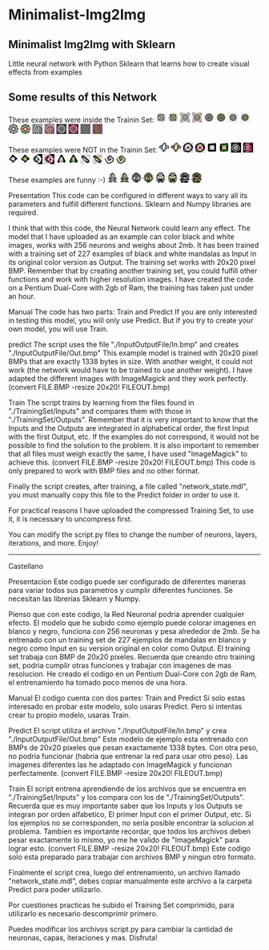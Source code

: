 # Minimalist-Img2Img


Minimalist Img2Img with Sklearn
--------------------------------
Little neural network with Python Sklearn that learns how to create visual effects from examples




Some results of this Network
----------------------------
These examples were inside the Trainin Set:
![alt text](https://github.com/ManuVege/Minimalist-Img2Img/blob/main/Minimalist%20Img2Img/Predict/InputOutputFile/a01In.bmp?raw=true)
![alt text](https://github.com/ManuVege/Minimalist-Img2Img/blob/main/Minimalist%20Img2Img/Predict/InputOutputFile/a01Out.bmp?raw=true)
![alt text](https://github.com/ManuVege/Minimalist-Img2Img/blob/main/Minimalist%20Img2Img/Predict/InputOutputFile/a02In.bmp?raw=true)
![alt text](https://github.com/ManuVege/Minimalist-Img2Img/blob/main/Minimalist%20Img2Img/Predict/InputOutputFile/a02Out.bmp?raw=true)
![alt text](https://github.com/ManuVege/Minimalist-Img2Img/blob/main/Minimalist%20Img2Img/Predict/InputOutputFile/a03In.bmp?raw=true)
![alt text](https://github.com/ManuVege/Minimalist-Img2Img/blob/main/Minimalist%20Img2Img/Predict/InputOutputFile/a03Out.bmp?raw=true)
![alt text](https://github.com/ManuVege/Minimalist-Img2Img/blob/main/Minimalist%20Img2Img/Predict/InputOutputFile/a04In.bmp?raw=true)
![alt text](https://github.com/ManuVege/Minimalist-Img2Img/blob/main/Minimalist%20Img2Img/Predict/InputOutputFile/a04Out.bmp?raw=true)
![alt text](https://github.com/ManuVege/Minimalist-Img2Img/blob/main/Minimalist%20Img2Img/Predict/InputOutputFile/a05In.bmp?raw=true)
![alt text](https://github.com/ManuVege/Minimalist-Img2Img/blob/main/Minimalist%20Img2Img/Predict/InputOutputFile/a05Out.bmp?raw=true)
![alt text](https://github.com/ManuVege/Minimalist-Img2Img/blob/main/Minimalist%20Img2Img/Predict/InputOutputFile/a06In.bmp?raw=true)
![alt text](https://github.com/ManuVege/Minimalist-Img2Img/blob/main/Minimalist%20Img2Img/Predict/InputOutputFile/a06Out.bmp?raw=true)
![alt text](https://github.com/ManuVege/Minimalist-Img2Img/blob/main/Minimalist%20Img2Img/Predict/InputOutputFile/a07In.bmp?raw=true)
![alt text](https://github.com/ManuVege/Minimalist-Img2Img/blob/main/Minimalist%20Img2Img/Predict/InputOutputFile/a07Out.bmp?raw=true)
![alt text](https://github.com/ManuVege/Minimalist-Img2Img/blob/main/Minimalist%20Img2Img/Predict/InputOutputFile/a08In.bmp?raw=true)
![alt text](https://github.com/ManuVege/Minimalist-Img2Img/blob/main/Minimalist%20Img2Img/Predict/InputOutputFile/a08Out.bmp?raw=true)


These examples were NOT in the Trainin Set:
![alt text](https://github.com/ManuVege/Minimalist-Img2Img/blob/main/Minimalist%20Img2Img/Predict/InputOutputFile/b01In.bmp?raw=true)
![alt text](https://github.com/ManuVege/Minimalist-Img2Img/blob/main/Minimalist%20Img2Img/Predict/InputOutputFile/b01Out.bmp?raw=true)
![alt text](https://github.com/ManuVege/Minimalist-Img2Img/blob/main/Minimalist%20Img2Img/Predict/InputOutputFile/b02In.bmp?raw=true)
![alt text](https://github.com/ManuVege/Minimalist-Img2Img/blob/main/Minimalist%20Img2Img/Predict/InputOutputFile/b02Out.bmp?raw=true)
![alt text](https://github.com/ManuVege/Minimalist-Img2Img/blob/main/Minimalist%20Img2Img/Predict/InputOutputFile/b03In.bmp?raw=true)
![alt text](https://github.com/ManuVege/Minimalist-Img2Img/blob/main/Minimalist%20Img2Img/Predict/InputOutputFile/b03Out.bmp?raw=true)
![alt text](https://github.com/ManuVege/Minimalist-Img2Img/blob/main/Minimalist%20Img2Img/Predict/InputOutputFile/b04In.bmp?raw=true)
![alt text](https://github.com/ManuVege/Minimalist-Img2Img/blob/main/Minimalist%20Img2Img/Predict/InputOutputFile/b04Out.bmp?raw=true)
![alt text](https://github.com/ManuVege/Minimalist-Img2Img/blob/main/Minimalist%20Img2Img/Predict/InputOutputFile/b05In.bmp?raw=true)
![alt text](https://github.com/ManuVege/Minimalist-Img2Img/blob/main/Minimalist%20Img2Img/Predict/InputOutputFile/b05Out.bmp?raw=true)
![alt text](https://github.com/ManuVege/Minimalist-Img2Img/blob/main/Minimalist%20Img2Img/Predict/InputOutputFile/b06In.bmp?raw=true)
![alt text](https://github.com/ManuVege/Minimalist-Img2Img/blob/main/Minimalist%20Img2Img/Predict/InputOutputFile/b06Out.bmp?raw=true)
![alt text](https://github.com/ManuVege/Minimalist-Img2Img/blob/main/Minimalist%20Img2Img/Predict/InputOutputFile/b07In.bmp?raw=true)
![alt text](https://github.com/ManuVege/Minimalist-Img2Img/blob/main/Minimalist%20Img2Img/Predict/InputOutputFile/b07Out.bmp?raw=true)
![alt text](https://github.com/ManuVege/Minimalist-Img2Img/blob/main/Minimalist%20Img2Img/Predict/InputOutputFile/b08In.bmp?raw=true)
![alt text](https://github.com/ManuVege/Minimalist-Img2Img/blob/main/Minimalist%20Img2Img/Predict/InputOutputFile/b08Out.bmp?raw=true)
![alt text](https://github.com/ManuVege/Minimalist-Img2Img/blob/main/Minimalist%20Img2Img/Predict/InputOutputFile/b09In.bmp?raw=true)
![alt text](https://github.com/ManuVege/Minimalist-Img2Img/blob/main/Minimalist%20Img2Img/Predict/InputOutputFile/b09Out.bmp?raw=true)


These examples are funny :-)
![alt text](https://github.com/ManuVege/Minimalist-Img2Img/blob/main/Minimalist%20Img2Img/Predict/InputOutputFile/c01In.bmp?raw=true)
![alt text](https://github.com/ManuVege/Minimalist-Img2Img/blob/main/Minimalist%20Img2Img/Predict/InputOutputFile/c01Out.bmp?raw=true)
![alt text](https://github.com/ManuVege/Minimalist-Img2Img/blob/main/Minimalist%20Img2Img/Predict/InputOutputFile/c02In.bmp?raw=true)
![alt text](https://github.com/ManuVege/Minimalist-Img2Img/blob/main/Minimalist%20Img2Img/Predict/InputOutputFile/c02Out.bmp?raw=true)
![alt text](https://github.com/ManuVege/Minimalist-Img2Img/blob/main/Minimalist%20Img2Img/Predict/InputOutputFile/c03In.bmp?raw=true)
![alt text](https://github.com/ManuVege/Minimalist-Img2Img/blob/main/Minimalist%20Img2Img/Predict/InputOutputFile/c03Out.bmp?raw=true)
![alt text](https://github.com/ManuVege/Minimalist-Img2Img/blob/main/Minimalist%20Img2Img/Predict/InputOutputFile/c04In.bmp?raw=true)
![alt text](https://github.com/ManuVege/Minimalist-Img2Img/blob/main/Minimalist%20Img2Img/Predict/InputOutputFile/c04Out.bmp?raw=true)






Presentation
This code can be configured in different ways to vary all its parameters and fulfill different functions.
Sklearn and Numpy libraries are required.


I think that with this code, the Neural Network could learn any effect.
The model that I have uploaded as an example can color black and white images, works with 256 neurons and weighs about 2mb.
It has been trained with a training set of 227 examples of black and white mandalas as Input in its original color version as Output.
The training set works with 20x20 pixel BMP.
Remember that by creating another training set, you could fulfill other functions and work with higher resolution images.
I have created the code on a Pentium Dual-Core with 2gb of Ram, the training has taken just under an hour.




Manual
The code has two parts: Train and Predict If you are only interested in testing this model, you will only use Predict.
But if you try to create your own model, you will use Train.

predict
The script uses the file "./InputOutputFile/In.bmp" and creates "./InputOutputFile/Out.bmp"
This example model is trained with 20x20 pixel BMPs that are exactly 1338 bytes in size. With another weight, it could not work (the network would have to be trained to use another weight).
I have adapted the different images with ImageMagick and they work perfectly. (convert FILE.BMP -resize 20x20\! FILEOUT.bmp)

Train
The script trains by learning from the files found in "./TrainingSet/Inputs" and compares them with those in "./TrainingSet/Outputs".
Remember that it is very important to know that the Inputs and the Outputs are integrated in alphabetical order, the first Input with the first Output, etc. If the examples do not correspond, it would not be possible to find the solution to the problem.
It is also important to remember that all files must weigh exactly the same, I have used "ImageMagick" to achieve this. (convert FILE.BMP -resize 20x20\! FILEOUT.bmp)
This code is only prepared to work with BMP files and no other format.

Finally the script creates, after training, a file called "network_state.mdl", you must manually copy this file to the Predict folder in order to use it.

For practical reasons I have uploaded the compressed Training Set, to use it, it is necessary to uncompress first.

You can modify the script.py files to change the number of neurons, layers, iterations, and more.
Enjoy!



---------------------------------
Castellano

Presentacion
Este codigo puede ser configurado de diferentes maneras para variar todos sus parametros y cumplir diferentes funciones.
Se necesitan las librerias Sklearn y Numpy.


Pienso que con este codigo, la Red Neuronal podria aprender cualquier efecto.
El modelo que he subido como ejemplo puede colorar imagenes en blanco y negro, funciona con 256 neuronas y pesa alrededor de 2mb.
Se ha entrenado con un training set de 227 ejemplos de mandalas en blanco y negro como Input en su version original en color como Output.
El training set trabaja con BMP de 20x20 pixeles.
Recuerda que creando otro training set, podria cumplir otras funciones y trabajar con imagenes de mas resolucion.
He creado el codigo en un Pentium Dual-Core con 2gb de Ram, el entrenamiento ha tomado poco menos de una hora.




Manual
El codigo cuenta con dos partes: Train and Predict Si solo estas interesado en probar este modelo, solo usaras Predict.
Pero si intentas crear tu propio modelo, usaras Train.

Predict
El script utiliza el archivo "./InputOutputFile/In.bmp" y crea "./InputOutputFile/Out.bmp"
Este modelo de ejemplo esta entrenado con BMPs de 20x20 pixeles que pesan exactamente 1338 bytes. Con otra peso, no podria funcionar (habria que entrenar la red para usar otro peso).
Las imagenes diferentes las he adaptado con ImageMagick y funcionan perfectamente. (convert FILE.BMP -resize 20x20\! FILEOUT.bmp)

Train
El script entrena aprendiendo de los archivos que se encuentra en "./TrainingSet/Inputs" y los compara con los de "./TrainingSet/Outputs".
Recuerda que es muy importante saber que los Inputs y los Outputs se integran por orden alfabetico, El primer Input con el primer Output, etc. Si los ejemplos no se corresponden, no seria posible encontrar la solucion al problema.
Tambien es importante recordar, que todos los archivos deben pesar exactamente lo mismo, yo me he valido de "ImageMagick" para lograr esto. (convert FILE.BMP -resize 20x20\! FILEOUT.bmp)
Este codigo solo esta preparado para trabajar con archivos BMP y ningun otro formato.

Finalmente el script crea, luego del entrenamiento, un archivo llamado "network_state.mdl", debes copiar manualmente este archivo a la carpeta Predict para poder utilizarlo.

Por cuestiones practicas he subido el Training Set comprimido, para utilizarlo es necesario descomprimir primero.

Puedes modificar los archivos script.py para cambiar la cantidad de neuronas, capas, iteraciones y mas.
Disfruta!

